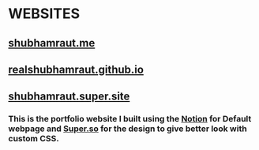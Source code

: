 # WEBSITES
## [shubhamraut.me](shubhamraut.me)
## [realshubhamraut.github.io](realshubhamraut.github.io)
## [shubhamraut.super.site](shubhamraut.super.site)
### This is the portfolio website I built using the [Notion](notion.so) for Default webpage and [Super.so](super.so) for the design to give better look with custom CSS.
